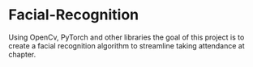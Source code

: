 # Facial-Recognition
Using OpenCv, PyTorch and other libraries the goal of this project is to create a facial recognition algorithm to streamline taking attendance at chapter. 
